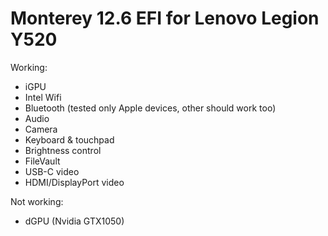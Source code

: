 Monterey 12.6 EFI for Lenovo Legion Y520
=============

Working:
- iGPU
- Intel Wifi
- Bluetooth (tested only Apple devices, other should work too)
- Audio
- Camera
- Keyboard & touchpad
- Brightness control
- FileVault
- USB-C video
- HDMI/DisplayPort video

Not working:
- dGPU (Nvidia GTX1050)
